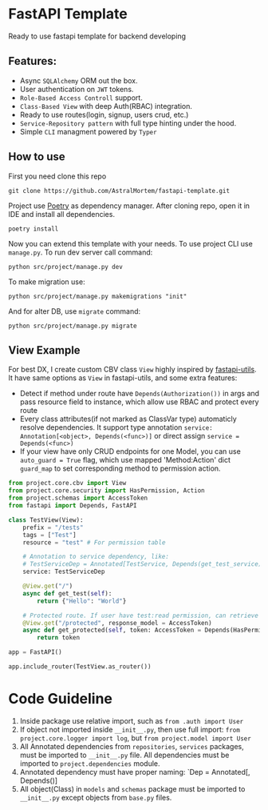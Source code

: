 # FastAPI Template

Ready to use fastapi template for backend developing

## Features:

 - Async `SQLAlchemy` ORM out the box.
 - User authentication on `JWT` tokens.
 - `Role-Based Access Controll` support.
 - `Class-Based View` with deep Auth(RBAC) integration.
 - Ready to use routes(login, signup, users crud, etc.)
 - `Service-Repository pattern` with full type hinting under the hood.
 - Simple `CLI` managment powered by `Typer`

## How to use

First you need clone this repo

```
git clone https://github.com/AstralMortem/fastapi-template.git
```

Project use [Poetry](https://python-poetry.org/) as dependency manager. After cloning repo, open it in IDE and install all dependencies.

```
poetry install
```

Now you can extend this template with your needs. To use project CLI use `manage.py`. To run dev server call command:

```
python src/project/manage.py dev
```

To make migration use:

```
python src/project/manage.py makemigrations "init"
```

And for alter DB, use `migrate` command:

```
python src/project/manage.py migrate
```


## View Example

For best DX, I create custom CBV class `View` highly inspired by [fastapi-utils](https://github.com/fastapiutils/fastapi-utils). It have same options as `View` in fastapi-utils, and some extra features:

- Detect if method under route have `Depends(Authorization())` in args and pass resource field to instance, which allow use RBAC and protect every route
- Every class attributes(if not marked as ClassVar type) automaticly resolve dependencies. It support type annotation `service: Annotation[<object>, Depends(<func>)]` or direct assign `service = Depends(<func>)`
- If your view have only CRUD endpoints for one Model, you can use `auto_guard = True` flag, which use mapped 'Method:Action' dict `guard_map` to set corresponding method to permission action.


``` python
from project.core.cbv import View
from project.core.security import HasPermission, Action
from project.schemas import AccessToken
from fastapi import Depends, FastAPI

class TestView(View):
    prefix = "/tests"
    tags = ["Test"]
    resource = "test" # For permission table

    # Annotation to service dependency, like:  
    # TestServiceDep = Annotated[TestService, Depends(get_test_service)]
    service: TestServiceDep 

    @View.get("/")
    async def get_test(self):
        return {"Hello": "World"}

    # Protected route. If user have test:read permission, can retrieve token
    @View.get("/protected", response_model = AccessToken)
    async def get_protected(self, token: AccessToken = Depends(HasPermission(Action.READ))):
        return token

app = FastAPI()

app.include_router(TestView.as_router())

```



# Code Guideline

 1. Inside package use relative import, such as `from .auth import User`
 2. If object not imported inside `__init__.py`, then use full import: `from project.core.logger import log`, but `from project.model import User`
 3. All Annotated dependencies from `repositories`, `services` packages, must be imported to `__init__.py` file. All dependencies must be imported to `project.dependencies` module.
 4. Annotated dependency must have proper naming: `<Name>Dep = Annotated[<Class>, Depends()]
 5. All object(Class) in `models` and `schemas` package must be imported to `__init__.py` except objects from `base.py` files.
